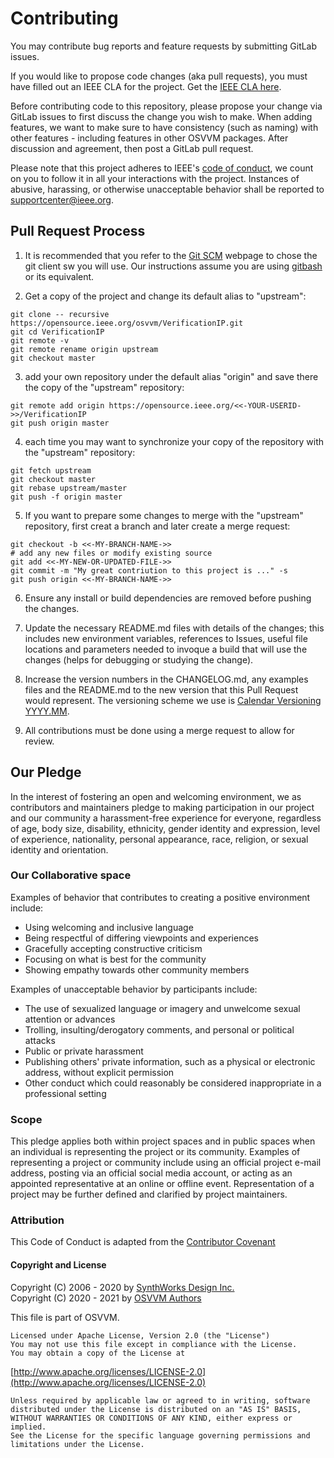 # Contributing

You may contribute bug reports and feature requests by submitting GitLab issues.

If you would like to propose code changes (aka pull requests), you must have filled out an IEEE CLA for the project.  Get the [IEEE CLA here](https://opensource.ieee.org/community/cla).    

Before contributing code to this repository, please propose your change via GitLab issues to first discuss the change you wish to make.   When adding features, we want to make sure to have consistency (such as naming) with other features - including features in other OSVVM packages.   After discussion and agreement, then post a GitLab pull request. 

Please note that this project adheres to IEEE's [code of conduct](https://www.ieee.org/content/dam/ieee-org/ieee/web/org/about/ieee_code_of_conduct.pdf), we count on you to follow it in all your interactions with the project. Instances of abusive, harassing, or otherwise unacceptable behavior shall be reported to [supportcenter@ieee.org](mailto:supportcenter@ieee.org). 

## Pull Request Process

1. It is recommended that you refer to the [Git SCM](https://git-scm.com) webpage to chose the git client sw you will use. Our instructions assume you are using [gitbash](https://www.git-scm.com/book/en/v2/Appendix-A%3A-Git-in-Other-Environments-Git-in-Bash) or its equivalent.

2. Get a copy of the project and change its default alias to "upstream":
```
git clone -- recursive https://opensource.ieee.org/osvvm/VerificationIP.git
git cd VerificationIP
git remote -v
git remote rename origin upstream
git checkout master
```

3. add your own repository under the default alias "origin" and save there the copy of the "upstream" repository:
```
git remote add origin https://opensource.ieee.org/<<-YOUR-USERID->>/VerificationIP
git push origin master
```

4. each time you may want to synchronize your copy of the repository with the "upstream" repository:
```
git fetch upstream
git checkout master
git rebase upstream/master
git push -f origin master
```

5. If you want to prepare some changes to merge with the "upstream" repository, first creat a branch and later create a merge request:
```
git checkout -b <<-MY-BRANCH-NAME->>
# add any new files or modify existing source
git add <<-MY-NEW-OR-UPDATED-FILE->> 
git commit -m "My great contriution to this project is ..." -s
git push origin <<-MY-BRANCH-NAME->>
```

6. Ensure any install or build dependencies are removed before pushing the changes.

7. Update the necessary README.md files with details of the changes; this includes new environment variables, references to Issues, useful file locations and parameters needed to invoque a build that will use the changes (helps for debugging or studying the change).

8. Increase the version numbers in the CHANGELOG.md, any examples files and the README.md to the new version that this Pull Request would represent. The versioning scheme we use is [Calendar Versioning YYYY.MM](https://calver.org/).

9. All contributions must be done using a merge request to allow for review.

## Our Pledge
In the interest of fostering an open and welcoming environment, we as contributors and maintainers pledge to making participation in our project and our community a harassment-free experience for everyone, regardless of age, body size, disability, ethnicity, gender identity and expression, level of experience, nationality, personal appearance, race, religion, or sexual identity and orientation.

### Our Collaborative space 
Examples of behavior that contributes to creating a positive environment include:
* Using welcoming and inclusive language
* Being respectful of differing viewpoints and experiences
* Gracefully accepting constructive criticism
* Focusing on what is best for the community
* Showing empathy towards other community members

Examples of unacceptable behavior by participants include:
* The use of sexualized language or imagery and unwelcome sexual attention or advances
* Trolling, insulting/derogatory comments, and personal or political attacks 
* Public or private harassment
* Publishing others' private information, such as a physical or electronic   address, without explicit permission
* Other conduct which could reasonably be considered inappropriate in a   professional setting

### Scope
This pledge applies both within project spaces and in public spaces when an individual is representing the project or its community. Examples of representing a project or community include using an official project e-mail address, posting via an official social media account, or acting as an appointed representative at an online or offline event. Representation of a project may be further defined and clarified by project maintainers.

### Attribution
This Code of Conduct is adapted from the [Contributor Covenant](https://www.contributor-covenant.org/version/1/4/code-of-conduct/)


#### Copyright and License

Copyright (C) 2006 - 2020 by [SynthWorks Design Inc.](http://www.synthworks.com/)  
Copyright (C) 2020 - 2021 by [OSVVM Authors](AUTHORS.md)  

This file is part of OSVVM.

    Licensed under Apache License, Version 2.0 (the "License")
    You may not use this file except in compliance with the License.
    You may obtain a copy of the License at

  [http://www.apache.org/licenses/LICENSE-2.0](http://www.apache.org/licenses/LICENSE-2.0)

    Unless required by applicable law or agreed to in writing, software
    distributed under the License is distributed on an "AS IS" BASIS,
    WITHOUT WARRANTIES OR CONDITIONS OF ANY KIND, either express or implied.
    See the License for the specific language governing permissions and
    limitations under the License.


